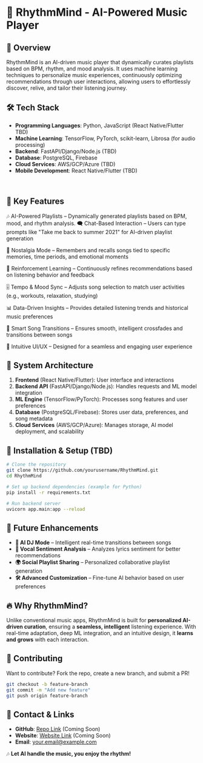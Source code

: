 # 🎵 RhythmMind - AI-Powered Music Player  

## 📌 Overview
RhythmMind is an AI-driven music player that dynamically curates playlists based on BPM, rhythm, and mood analysis. It uses machine learning techniques to personalize music experiences, continuously optimizing recommendations through user interactions, allowing users to effortlessly discover, relive, and tailor their listening journey.

## 🛠️ Tech Stack
- **Programming Languages**: Python, JavaScript (React Native/Flutter TBD)
- **Machine Learning**: TensorFlow, PyTorch, scikit-learn, Librosa (for audio processing)
- **Backend**: FastAPI/Django/Node.js (TBD)
- **Database**: PostgreSQL, Firebase
- **Cloud Services**: AWS/GCP/Azure (TBD)
- **Mobile Development**: React Native/Flutter (TBD)  
<br>

## 🚀 Key Features
🎶 AI-Powered Playlists – Dynamically generated playlists based on BPM, mood, and rhythm analysis.
🗨️ Chat-Based Interaction – Users can type prompts like "Take me back to summer 2021" for AI-driven playlist generation

🧠 Nostalgia Mode – Remembers and recalls songs tied to specific memories, time periods, and emotional moments

🔄 Reinforcement Learning – Continuously refines recommendations based on listening behavior and feedback

🎚 Tempo & Mood Sync – Adjusts song selection to match user activities (e.g., workouts, relaxation, studying)

📊 Data-Driven Insights – Provides detailed listening trends and historical music preferences

🔀 Smart Song Transitions – Ensures smooth, intelligent crossfades and transitions between songs

📱 Intuitive UI/UX – Designed for a seamless and engaging user experience

## 📌 System Architecture
1. **Frontend** (React Native/Flutter): User interface and interactions
2. **Backend API** (FastAPI/Django/Node.js): Handles requests and ML model integration
3. **ML Engine** (TensorFlow/PyTorch): Processes song features and user preferences
4. **Database** (PostgreSQL/Firebase): Stores user data, preferences, and song metadata
5. **Cloud Services** (AWS/GCP/Azure): Manages storage, AI model deployment, and scalability

## 🚀 Installation & Setup (TBD)
```sh
# Clone the repository
git clone https://github.com/yourusername/RhythmMind.git
cd RhythmMind

# Set up backend dependencies (example for Python)
pip install -r requirements.txt

# Run backend server
uvicorn app.main:app --reload
```

## 📌 Future Enhancements
- **🎵 AI DJ Mode** – Intelligent real-time transitions between songs
- **🧠 Vocal Sentiment Analysis** – Analyzes lyrics sentiment for better recommendations
- **🌍 Social Playlist Sharing** – Personalized collaborative playlist generation
- **🛠 Advanced Customization** – Fine-tune AI behavior based on user preferences

## 🔥 Why RhythmMind?
Unlike conventional music apps, RhythmMind is built for **personalized AI-driven curation**, ensuring a **seamless, intelligent** listening experience. With real-time adaptation, deep ML integration, and an intuitive design, it **learns and grows** with each interaction.

## 🤝 Contributing
Want to contribute? Fork the repo, create a new branch, and submit a PR!
```sh
git checkout -b feature-branch
git commit -m "Add new feature"
git push origin feature-branch
```

## 📌 Contact & Links
- **GitHub**: [Repo Link](#) (Coming Soon)
- **Website**: [Website Link](#) (Coming Soon)
- **Email**: your.email@example.com

🎶 **Let AI handle the music, you enjoy the rhythm!**


